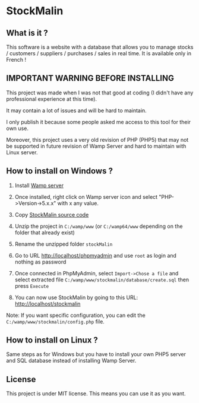 # StockMalin

## What is it ?

This software is a website with a database that allows you to manage stocks / customers / suppliers / purchases / sales in real time.
It is available only in French !


## IMPORTANT WARNING BEFORE INSTALLING

This project was made when I was not that good at coding (I didn't have any professional experience at this time).

It may contain a lot of issues and will be hard to maintain.

I only publish it because some people asked me access to this tool for their own use.

Moreover, this project uses a very old revision of PHP (PHP5) that may not be supported in future revision of Wamp Server and hard to maintain with Linux server.


## How to install on Windows ?

1) Install <a target="_blank" href="https://www.wampserver.com/">Wamp server</a>

2) Once installed, right click on Wamp server icon and select "PHP->Version->5.x.x" with x any value.

3) Copy <a href="https://github.com/QuentinCG/StockMalin/archive/master.zip">StockMalin source code</a>

4) Unzip the project in `C:/wamp/www` (or `C:/wamp64/www` depending on the folder that already exist)

5) Rename the unzipped folder `stockMalin`

6) Go to URL <a href="http://localhost/phpmyadmin">http://localhost/phpmyadmin</a> and use `root` as login and nothing as password

7) Once connected in PhpMyAdmin, select `Import->Chose a file` and select extracted file `C:/wamp/www/stockmalin/database/create.sql` then press `Execute`

8) You can now use StockMalin by going to this URL: <a href="http://localhost/stockmalin">http://localhost/stockmalin</a>

Note: If you want specific configuration, you can edit the `C:/wamp/www/stockmalin/config.php` file.


## How to install on Linux ?

Same steps as for Windows but you have to install your own PHP5 server and SQL database instead of installing Wamp Server.



## License

This project is under MIT license. This means you can use it as you want.

